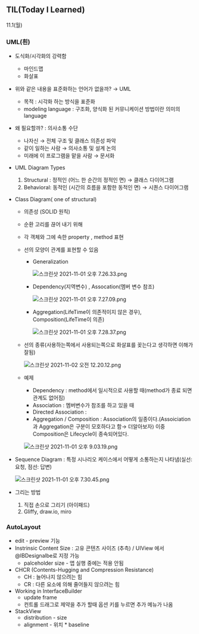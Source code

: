 ## **TIL(Today I Learned)**

11.1(월)

### UML(흰)

- 도식화/시각화의 강력함
    - 마인드맵
    - 화살표
- 위와 같은 내용을 표준화하는 언어가 없을까? → UML
    - 목적 : 시각화 하는 방식을 표준화
    - modeling language : 구조화, 양식화 된 커뮤니케이션 방법이란 의미의 language
- 왜 필요할까? : 의사소통 수단
    - 나자신 → 전체 구조 및 클래스 의존성 파악
    - 같이 일하는 사람 → 의사소통 및 설계 논의
    - 미래에 이 프로그램을 맡을 사람 → 문서화
- UML Diagram Types
    1. Structural : 정적인 (어느 한 순간의 정적인 면) → 클래스 다이어그램
    2. Behavioral: 동적인 (시간의 흐름을 포함한 동적인 면) → 시퀀스 다이어그램
- Class Diagram( one of structural)
    - 의존성 (SOLID 원칙)
    - 순환 고리를 끊어 내기 위해
    - 각 객체와 그에 속한 property , method 표현
    - 선의 모양이 관계를 표현할 수 있음
        - Generalization
            
            ![스크린샷 2021-11-01 오후 7.26.33.png](https://s3-us-west-2.amazonaws.com/secure.notion-static.com/236a1028-0d57-4d9a-97fe-7e6dab465177/스크린샷_2021-11-01_오후_7.26.33.png)
            
        - Dependency(지역변수) , Assocation(멤버 변수 참조)
            
            ![스크린샷 2021-11-01 오후 7.27.09.png](https://s3-us-west-2.amazonaws.com/secure.notion-static.com/6695e6df-a0ab-4a00-872d-d000497cb8b8/스크린샷_2021-11-01_오후_7.27.09.png)
            
        - Aggregation(LifeTime이 의존적이지 않은 경우), Composition(LifeTime이 의존)
            
            ![스크린샷 2021-11-01 오후 7.28.37.png](https://s3-us-west-2.amazonaws.com/secure.notion-static.com/e84f9f9e-6b6e-4591-a6f5-8b3326adea5c/스크린샷_2021-11-01_오후_7.28.37.png)
            
    - 선의 종류(사용하는쪽에서 사용되는쪽으로 화살표를 꽂는다고 생각하면 이해가 잘됨)
        
        ![스크린샷 2021-11-02 오전 12.20.12.png](https://s3-us-west-2.amazonaws.com/secure.notion-static.com/9e44dda8-8f9f-48af-b241-ccc29aea4439/스크린샷_2021-11-02_오전_12.20.12.png)
        
    
    - 예제
        - Dependency : method에서 일시적으로 사용할 때(method가 종료 되면 관계도 없어짐)
        - Association : 멤버변수가 참조를 하고 있을 때
        - Directed Association :
        - Aggregation / Composition : Association의 일종이다.(Assoiciation과 Aggregation은 구분이 모호하다고 함→ 더알아보자) 이중 Composition은 Lifecycle이 종속되어있다.
        
        ![스크린샷 2021-11-01 오후 9.03.19.png](https://s3-us-west-2.amazonaws.com/secure.notion-static.com/9fdab124-74d8-41e9-a58b-d423aef67df7/스크린샷_2021-11-01_오후_9.03.19.png)
        
- Sequence Diagram : 특정 시나리오 케이스에서 어떻게 소통하는지 나타냄(실선: 요청, 점선: 답변)
    
    ![스크린샷 2021-11-01 오후 7.30.45.png](https://s3-us-west-2.amazonaws.com/secure.notion-static.com/b2132e83-1e60-4381-8ccc-6f7c82d986c2/스크린샷_2021-11-01_오후_7.30.45.png)
    
- 그리는 방법
    1. 직접 손으로 그리기 (아이패드) 
    2. Gliffy, draw.io, miro
    

### AutoLayout

- edit - preview 기능
- Instrinsic Content Size : 고유 콘텐츠 사이즈 (추측) / UIView 에서 @IBDesignalbe로 지정 가능
    - palceholder size - 앱 실행 중에는 적용 안됨
- CHCR (Contents-Hugging and Compression Resistance)
    - CH : 늘어나지 않으려는 힘
    - CR : 다른 요소에 의해 줄어들지 않으려는 힘
- Working in InterfaceBuilder
    - update frame
    - 컨트롤 드래그로 제약을 추가 할때 옵션 키를 누르면 추가 메뉴가 나옴
- StackView
    - distribution - size
    - alignment - 위치 * baseline